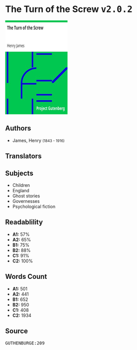 # The Turn of the Screw <kbd>v2.0.2</kbd>

![](./cover.medium.jpg "")

## Authors


 - James, Henry <small>(1843 - 1916)</small>

## Translators



## Subjects


 - Children
 - England
 - Ghost stories
 - Governesses
 - Psychological fiction

## Readablility


 - **A1:** 57%
 - **A2:** 65%
 - **B1:** 75%
 - **B2:** 88%
 - **C1:** 91%
 - **C2:** 100%

## Words Count


 - **A1:** 501
 - **A2:** 441
 - **B1:** 652
 - **B2:** 950
 - **C1:** 408
 - **C2:** 1934

## Source


<kbd>GUTHENBURGE:209</kbd>
